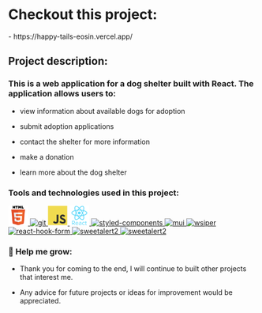 <h1>Checkout this project:</h1>
- https://happy-tails-eosin.vercel.app/

<h2 align="left">Project description:</h2>
<h3>This is a web application for a dog shelter built with React. The application allows users to:</h3>

- view information about available dogs for adoption

- submit adoption applications

- contact the shelter for more information

- make a donation

- learn more about the dog shelter

<h3 align="left">Tools and technologies used in this project:</h3>
<p align="left"> 
<a  target="_blank" href="https://developer.mozilla.org/en-US/docs/Web/HTML" rel="noreferrer"> <img src="https://raw.githubusercontent.com/devicons/devicon/master/icons/html5/html5-original-wordmark.svg" alt="html5" width="40" height="40"/> </a>
<a  target="_blank" href="https://git-scm.com/" rel="noreferrer"> <img src="https://www.vectorlogo.zone/logos/git-scm/git-scm-icon.svg" alt="git" width="40" height="40"/> </a>  
<a  target="_blank" href="https://developer.mozilla.org/en-US/docs/Web/JavaScript" rel="noreferrer"> <img src="https://raw.githubusercontent.com/devicons/devicon/master/icons/javascript/javascript-original.svg" alt="javascript" width="40" height="40"/> </a>
<a target="_blank" href="https://react.dev/" rel="noreferrer"> <img src="https://raw.githubusercontent.com/devicons/devicon/master/icons/react/react-original-wordmark.svg" alt="react" width="40" height="40"/> </a>
<a target="_blank" href="https://styled-components.com/" rel="noreferrer"> <img src="https://styled-components.com/logo.png" alt="styled-components" width="40" height="40"/> </a>
<a target="_blank" href="https://mui.com/" rel="noreferrer"> <img src="https://mui.com/static/logo.png" alt="mui" width="40" height="40"/> </a>
<a target="_blank" href="https://swiperjs.com/" rel="noreferrer"> <img src="https://cms-assets.tutsplus.com/uploads/users/780/posts/39427/image-upload/68747470733a2f2f6769746875622e7375726d6f6e2e6d652f696d616765732f636f6d6d6f6e2f7377697065722d6c6f676f2e737667.svg" alt="wsiper" width="40" height="40"/> </a>
<a target="_blank" href="https://react-hook-form.com/" rel="noreferrer"> <img src="https://avatars.githubusercontent.com/u/53986236?s=280&v=4" alt="react-hook-form" width="40" height="40"/> </a>
<a target="_blank" href="https://sweetalert2.github.io/" rel="noreferrer"> <img src="https://www.google.com/url?sa=i&url=https%3A%2F%2Fsweetalert2.github.io%2F&psig=AOvVaw3B6d6DprJkRflrd-jgxGbZ&ust=1681578772900000&source=images&cd=vfe&ved=0CBEQjRxqFwoTCLDq95zvqf4CFQAAAAAdAAAAABAI" alt="sweetalert2" width="40" height="40"/> </a>
<a target="_blank" href="https://sweetalert2.github.io/" rel="noreferrer"> <img src="https://www.google.com/url?sa=i&url=https%3A%2F%2Fsweetalert2.github.io%2F&psig=AOvVaw3B6d6DprJkRflrd-jgxGbZ&ust=1681578772900000&source=images&cd=vfe&ved=0CBEQjRxqFwoTCLDq95zvqf4CFQAAAAAdAAAAABAI" alt="sweetalert2" width="40" height="40"/> </a>

</p>

<h3>🌱 Help me grow:</h3>

- Thank you for coming to the end, I will continue to built other projects that interest me.

- Any advice for future projects or ideas for improvement would be appreciated.
